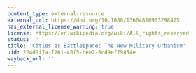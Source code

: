 ```yaml
---
content_type: external-resource
external_url: https://doi.org/10.1080/13604810903298425
has_external_license_warning: true
license: https://en.wikipedia.org/wiki/All_rights_reserved
status: ''
title: 'Cities as Battlespace: The New Military Urbanism'
uid: 224d9f7a-f261-40f5-bee2-8cd9ef79854e
wayback_url: ''
---
```

